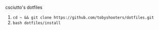 csciutto's dotfiles
1. `cd ~ && git clone https://github.com/tobyshooters/dotfiles.git`
1. `bash dotfiles/install`
